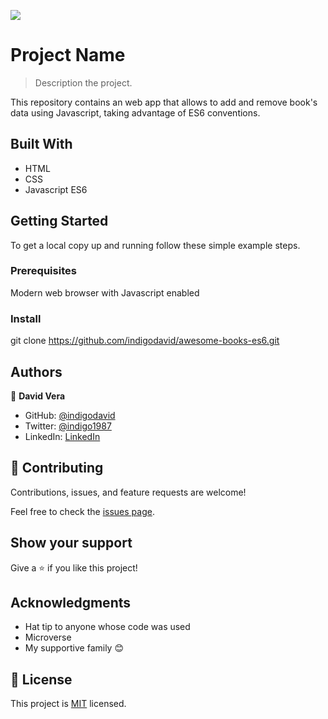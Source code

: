 ![](https://img.shields.io/badge/Microverse-blueviolet)

# Project Name

> Description the project.

This repository contains an web app that allows to add and remove book's data using Javascript, taking advantage of ES6 conventions.

## Built With

- HTML
- CSS
- Javascript ES6

## Getting Started

To get a local copy up and running follow these simple example steps.

### Prerequisites

Modern web browser with Javascript enabled
### Install

git clone https://github.com/indigodavid/awesome-books-es6.git

## Authors

👤 **David Vera**

- GitHub: [@indigodavid](https://github.com/indigodavid)
- Twitter: [@indigo1987](https://twitter.com/indigo1987)
- LinkedIn: [LinkedIn](https://linkedin.com/in/david-vera-castillo-001b5756/)

## 🤝 Contributing

Contributions, issues, and feature requests are welcome!

Feel free to check the [issues page](../../issues/).

## Show your support

Give a ⭐️ if you like this project!

## Acknowledgments

- Hat tip to anyone whose code was used
- Microverse
- My supportive family 😊

## 📝 License

This project is [MIT](./MIT.md) licensed.
